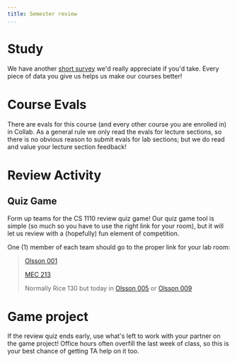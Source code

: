 ```yaml
---
title: Semester review
...
```


# Study

We have another [short survey](survey.html) we'd really appreciate if you'd take.
Every piece of data you give us helps us make our courses better!

# Course Evals

There are evals for this course (and every other course you are enrolled in) in Collab.
As a general rule we only read the evals for lecture sections, so there is no obvious reason to submit evals for lab sections;
but we do read and value your lecture section feedback!

# Review Activity

## Quiz Game

Form up teams for the CS 1110 review quiz game!
Our quiz game tool is simple (so much so you have to use the right link for your room),
but it will let us review with a (hopefully) fun element of competition.

One (1) member of each team should go to the proper link for your lab room:

> [Olsson 001](https://stardock.cs.virginia.edu/quiz/)
>
> [MEC 213](https://stardock.cs.virginia.edu/mecquiz/)
>
> Normally Rice 130 but today in
> [Olsson 005](https://stardock.cs.virginia.edu/ricequiz/)
> or [Olsson 009](https://stardock.cs.virginia.edu/olsquiz/)

# Game project

If the review quiz ends early, use what's left to work with your partner on the game project!
Office hours often overfill the last week of class, so this is your best chance of getting TA help on it too.

